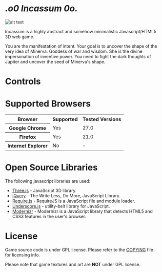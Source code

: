 _.o0 Incassum 0o._
==========================

![alt text](http://i.imgur.com/slXm8lO.png "proto")

Incassum is a highly abstract and somehow minimalistic Javascript/HTML5 3D web game. 

You are the manifestation of intent. Your goal is to uncover the shape of the very idea of Minerva. Goddess of war and wisdom. She is the divine impersonation of inventive power. 
You need to fight the dark thoughts of Jupiter and uncover the seed of Minerva's shape.

# Controls

# Supported Browsers

<table>
  <tr>
    <th>Browser</th>
    <th>Supported</th>
    <th>Tested Versions</th>
  </tr>
  <tr>
    <th>Google Chrome</th>
    <td>Yes</td>
    <td>27.0</td>
  </tr>
  <tr>
    <th>Firefox</th>
    <td>Yes</td>
    <td>21.0</td>
  </tr>
  <tr>
    <th>Internet Explorer</th>
    <td>No</td>
    <td>-</td>
  </tr>  
</table>


# Open Source Libraries
The following javascript libraries are used:

  * [Three.js](http://mrdoob.github.com/three.js/) - JavaScript 3D library.  
  * [jQuery](http://jquery.com/) - The Write Less, Do More, JavaScript Library.
  * [Require.js](http://requirejs.org/) - RequireJS is a JavaScript file and module loader.
  * [Underscore.js](http://underscorejs.org/) - utility-belt library for JavaScript.
  * [Modernizr](http://modernizr.com/) - Modernizr is a JavaScript library that detects HTML5 and CSS3 features in the user's browser.

# License
Game source code is under GPL license. Please refer to the [COPYING](COPYING) file for licensing info.

Please note that game textures and art are **NOT** under GPL license.
